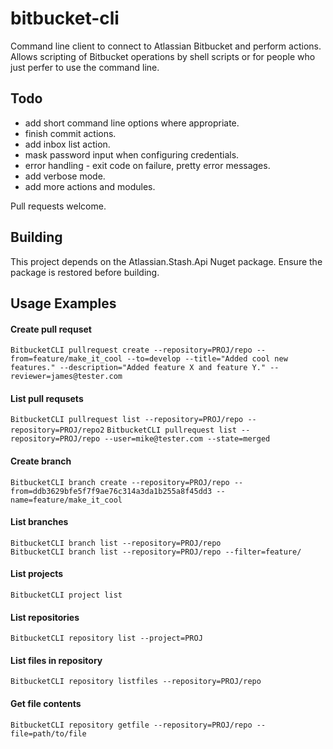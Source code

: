 # bitbucket-cli
Command line client to connect to Atlassian Bitbucket and perform actions.  Allows scripting of Bitbucket operations by shell scripts or for people who just perfer to use the command line. 

## Todo

* add short command line options where appropriate.
* finish commit actions.
* add inbox list action. 
* mask password input when configuring credentials.
* error handling - exit code on failure, pretty error messages. 
* add verbose mode.
* add more actions and modules.

Pull requests welcome.  

## Building

This project depends on the Atlassian.Stash.Api Nuget package.  Ensure the package is restored before building.

## Usage Examples

#### Create pull requset
`BitbucketCLI pullrequest create --repository=PROJ/repo --from=feature/make_it_cool --to=develop --title="Added cool new features." --description="Added feature X and feature Y." --reviewer=james@tester.com`

#### List pull requsets
`BitbucketCLI pullrequest list --repository=PROJ/repo --repository=PROJ/repo2`
`BitbucketCLI pullrequest list --repository=PROJ/repo --user=mike@tester.com --state=merged` 

#### Create branch
`BitbucketCLI branch create --repository=PROJ/repo --from=ddb3629bfe5f7f9ae76c314a3da1b255a8f45dd3 --name=feature/make_it_cool`

#### List branches
`BitbucketCLI branch list --repository=PROJ/repo`  
`BitbucketCLI branch list --repository=PROJ/repo --filter=feature/`  

#### List projects
`BitbucketCLI project list`  

#### List repositories
`BitbucketCLI repository list --project=PROJ`  

#### List files in repository
`BitbucketCLI repository listfiles --repository=PROJ/repo`  

#### Get file contents
`BitbucketCLI repository getfile --repository=PROJ/repo --file=path/to/file`
